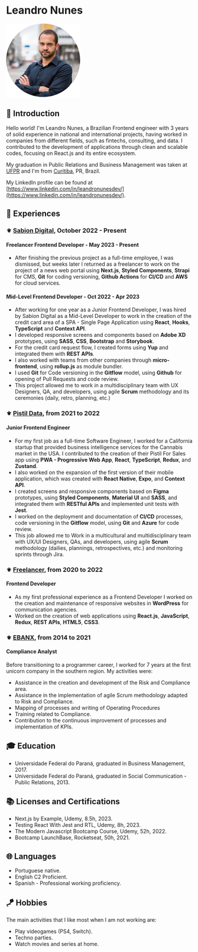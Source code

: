 # Leandro Nunes

![](https://github.com/leandronunesdev/curriculum/blob/master/images/profile.png?raw=true)

## :dart: Introduction

Hello world! I'm Leandro Nunes, a Brazilian Frontend engineer with 3 years of solid experience in national and international projects, having worked in companies from different fields, such as fintechs, consulting, and data. I contributed to the development of applications through clean and scalable codes, focusing on React.js and its entire ecosystem.

My graduation in Public Relations and Business Management was taken at [UFPR](https://pt.wikipedia.org/wiki/Universidade_Federal_do_Paran%C3%A1) and I'm from [Curitiba](https://pt.wikipedia.org/wiki/Curitiba), PR, Brazil. <br>

My LinkedIn profile can be found at [https://www.linkedin.com/in/leandronunesdev/](https://www.linkedin.com/in/leandronunesdev/).

## :briefcase: Experiences

### :fleur_de_lis: [Sabion Digital](https://sabion.com.br/), October 2022 - Present

#### Freelancer Frontend Developer - May 2023 - Present

- After finishing the previous project as a full-time employee, I was dismissed, but weeks later I returned as a freelancer to work on the project of a news web portal using **Next.js**, **Styled Components**, **Strapi** for CMS, **Git** for coding versioning, **Github Actions** for **CI/CD** and **AWS** for cloud services.

#### Mid-Level Frontend Developer - Oct 2022 - Apr 2023

- After working for one year as a Junior Frontend Developer, I was hired by Sabion Digital as a Mid-Level Developer to work in the creation of the credit card area of a SPA - Single Page Application using **React**, **Hooks**, **TypeScript** and **Context API**.
- I developed responsive screens and components based on **Adobe XD** prototypes, using **SASS**, **CSS**, **Bootstrap** and **Storybook**.
- For the credit card request flow, I created forms using **Yup** and integrated them with **REST APIs**.
- I also worked with teams from other companies through **micro-frontend**, using **rollup.js** as module bundler.
- I used **Git** for Code versioning in the **Gitflow** model, using **Github** for opening of Pull Requests and code review.
- This project allowed me to work in a multidisciplinary team with UX Designers, QA, and developers, using agile **Scrum** methodology and its ceremonies (daily, retro, planning, etc.)

### :fleur_de_lis: [Pistil Data](https://www.pistildata.com/), from 2021 to 2022

#### Junior Frontend Engineer

- For my first job as a full-time Software Engineer, I worked for a California startup that provided business intelligence services for the Cannabis market in the USA. I contributed to the creation of their Pistil For Sales app using **PWA - Progressive Web App**, **React**, **TypeScript**, **Redux**, and **Zustand**.
- I also worked on the expansion of the first version of their mobile application, which was created with **React Native**, **Expo**, and **Context API**.
- I created screens and responsive components based on **Figma** prototypes, using **Styled Components**, **Material UI** and **SASS**, and integrated them with **RESTful APIs** and implemented unit tests with **Jest**.
- I worked on the deployment and documentation of **CI/CD** processes, code versioning in the **Gitflow** model, using **Git** and **Azure** for code review.
- This job allowed me to Work in a multicultural and multidisciplinary team with UX/UI Designers, QAs, and developers, using agile **Scrum** methodology (dailies, plannings, retrospectives, etc.) and monitoring sprints through Jira.

### :fleur_de_lis: [Freelancer](https://leandronunes.dev/), from 2020 to 2022

#### Frontend Developer

- As my first professional experience as a Frontend Developer I worked on the creation and maintenance of responsive websites in **WordPress** for communication agencies.
- Worked on the creation of web applications using **React.js**, **JavaScript**, **Redux**, **REST APIs**, **HTML5**, **CSS3**.

### :fleur_de_lis: [EBANX](https://www.ebanx.com/), from 2014 to 2021

#### Compliance Analyst

Before transitioning to a programmer career, I worked for 7 years at the first unicorn company in the southern region. My activities were:

- Assistance in the creation and development of the Risk and Compliance area.
- Assistance in the implementation of agile Scrum methodology adapted to Risk and Compliance.
- Mapping of processes and writing of Operating Procedures
- Training related to Compliance.
- Contribution to the continuous improvement of processes and implementation of KPIs.

## :mortar_board: Education

- Universidade Federal do Paraná, graduated in Business Management, 2017.<br>
- Universidade Federal do Paraná, graduated in Social Communication - Public Relations, 2013.<br>

## :books: Licenses and Certifications

- Next.js by Example, Udemy, 8.5h, 2023.
- Testing React With Jest and RTL, Udemy, 8h, 2023.
- The Modern Javascript Bootcamp Course, Udemy, 52h, 2022.
- Bootcamp LaunchBase, Rocketseat, 50h, 2021.

## :globe_with_meridians: Languages

- Portuguese native.
- English C2 Proficient.
- Spanish - Professional working proficiency.

## :kite: Hobbies

The main activities that I like most when I am not working are:

- Play videogames (PS4, Switch).
- Techno parties.
- Watch movies and series at home.

